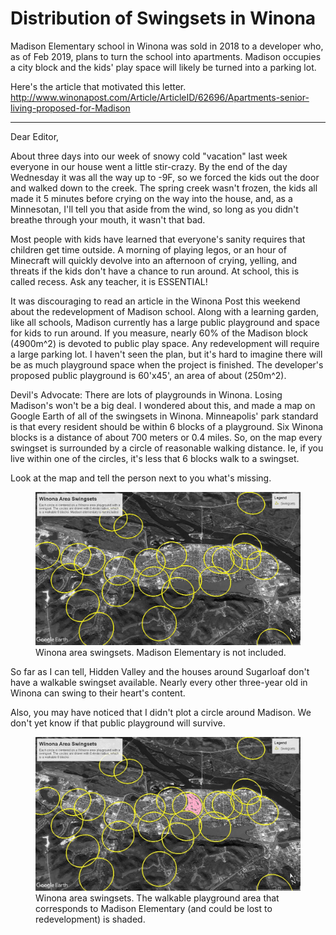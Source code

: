 # Distribution of Swingsets in Winona

Madison Elementary school in Winona was sold in 2018 to a developer who, as of Feb 2019, plans to turn the school into apartments.  Madison occupies a city block and the kids' play space will likely be turned into a parking lot.  

Here's the article that motivated this letter.
<http://www.winonapost.com/Article/ArticleID/62696/Apartments-senior-living-proposed-for-Madison> 

***

Dear Editor,


About three days into our week of snowy cold "vacation" last week everyone in our house went a little stir-crazy.  By the end of the day Wednesday it was all the way up to -9F, so we forced the kids out the door and walked down to the creek.  The spring creek wasn't frozen, the kids all made it 5 minutes before crying on the way into the house, and, as a Minnesotan, I'll tell you that aside from the wind, so long as you didn't breathe through your mouth, it wasn't that bad.  


Most people with kids have learned that everyone's sanity requires that children get time outside.  A morning of playing legos, or an hour of Minecraft will quickly devolve into an afternoon of crying, yelling, and threats if the kids don't have a chance to run around.  At school, this is called recess. Ask any teacher, it is ESSENTIAL!


It was discouraging to read an article in the Winona Post this weekend about the redevelopment of Madison school.  Along with a learning garden, like all schools, Madison currently has a large public playground and space for kids to run around.  If you measure, nearly 60% of the Madison block (4900m^2) is devoted to public play space.  Any redevelopment will require a large parking lot.  I haven't seen the plan, but it's hard to imagine there will be as much playground space when the project is finished.  The developer's proposed public playground is 60'x45', an area of about (250m^2).


Devil's Advocate: There are lots of playgrounds in Winona.  Losing Madison's won't be a big deal.  I wondered about this, and made a map on Google Earth of all of the swingsets in Winona.  Minneapolis' park standard is that every resident should be within 6 blocks of a playground.  Six Winona blocks is a distance of about 700 meters or 0.4 miles.  So, on the map every swingset is surrounded by a circle of reasonable walking distance.  Ie, if you live within one of the circles, it's less that 6 blocks walk to a swingset.  


Look at the map and tell the person next to you what's missing.  


<figure>
<img src="./images/winona_swingsets_no_madison.jpg" alt="Winona area swingsets">
<figcaption>
Winona area swingsets.  Madison Elementary is not included.
</figcaption>
</figure>


So far as I can tell, Hidden Valley and the houses around Sugarloaf don't have a walkable swingset available. Nearly every other three-year old in Winona can swing to their heart's content.  


Also, you may have noticed that I didn't plot a circle around Madison.  We don't yet know if that public playground will survive.  

<figure>
<img src="./images/winona_swingsets.jpg" alt="Winona area swingsets">
<figcaption>
Winona area swingsets.  The walkable playground area that corresponds to Madison Elementary (and could be lost to redevelopment) is shaded. 
</figcaption>
</figure>
